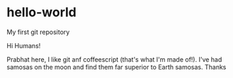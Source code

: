 # hello-world
My first git repository

Hi Humans!

Prabhat here, I like git anf coffeescript (that's what I'm made of!).
I've had samosas on the moon and find them far superior to Earth samosas. 
 Thanks
